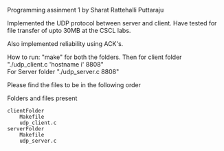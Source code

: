 Programming assinment 1 by Sharat Rattehalli Puttaraju

Implemented the UDP protocol between server and client. Have tested for file transfer of upto 30MB at the CSCL labs. 

Also implemented reliability using ACK's.

How to run:
"make" for both the folders.
Then for client folder "./udp_client.c 'hostname i' 8808"  
For Server folder "./udp_server.c 8808"

Please find the files to be in the following order

Folders and files present

	clientFolder
		Makefile
		udp_client.c
	serverFolder
		Makefile
		udp_server.c

